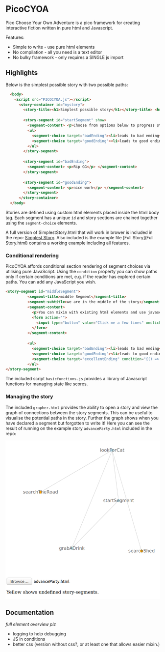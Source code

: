 # PicoCYOA

Pico Choose Your Own Adventure is a pico framework for creating interactive fiction written in pure html and Javascript.

Features: 
* Simple to write - use pure html elements
* No compilation - all you need is a text editor
* No bulky framework - only requires a SINGLE js import

## Highlights

Below is the simplest possible story with two possible paths: 

```html                               
  <body>
    <script src="PICOCYOA.js"></script>
      <story-container id="mystory">
        <story-title><h1>Simplest possible story</h1></story-title> <hr/>

        <story-segment id="startSegment" show>
          <segment-content> <p>Choose from options below to progress story:</p> </segment-content>
          <ul>
            <segment-choice target="badEnding"><li>leads to bad ending</li></segment-choice>
            <segment-choice target="goodEnding"><li>leads to good ending</li></segment-choice>
          </ul>
        </story-segment>

        <story-segment id="badEnding">
          <segment-content> <p>Rip GG</p> </segment-content>
        </story-segment>

        <story-segment id="goodEnding">
          <segment-content> <p>nice work</p> </segment-content>
        </story-segment>
      </story-container>
  </body>
```

Stories are defined using custom html elements placed inside the html body tag. Each segment has a unique `id` and story sections are chained together using the `segment-choice` elements.

A full version of SimplestStory.html that will work in brower is included in the repo: [Simplest Story](SimplestStory.html). Also included is the example file [Full Story](Full Story.html) contains a working example including all features.

### Conditional rendering

PicoCYOA affords conditional section rendering of segment choices via utilising pure JavaScript. Using the `condition` property you can show paths only if certain conditions are met, e.g. if the reader has explored certain paths. You can add any JavaScript you wish.

```html
<story-segment id="middleSegment">                                      
          <segment-title>middle Segment</segment-title>                         
          <segment-subtitle>we are in the middle of the story</segment-subtitle>                       
          <segment-content>                                                     
            <p>You can mixin with existing html elements and use javascript to manage state.</p>
            <form action="">                                                    
              <input type="button" value="Click me a few times" onclick="scoreAdder(3);"/>
            </form>                                                             
          </segment-content>                                                    
                                                                                
          <ul>                                                                  
            <segment-choice target="badEnding"><li>leads to bad ending</li></segment-choice>
            <segment-choice target="goodEnding"><li>leads to good ending</li></segment-choice>
            <segment-choice target="excellentEnding" condition="{() => currentScore >= 10 }"><li>leads to best ending</li></segment-choice>
          </ul>                                                                 
</story-segment>                                                        
```
The included script `basicfunctions.js` provides a library of Javascript functions for managing state like scores. 

### Managing the story

The included `grapher.html` provides the ability to open a story and view the graph of connections between the story segments. This can be useful to visualise the potential paths in the story. Further the graph shows when you have declared a segment but forgotten to write it! Here you can see the result of running on the example story `advanceParty.html` included in the repo:

![Example graph](examplegraph.png)

## Documentation

_full element overview plz_

* logging to help debugging
* JS in conditions
* better css (version without css?, or at least one that allows easier mixin.)
